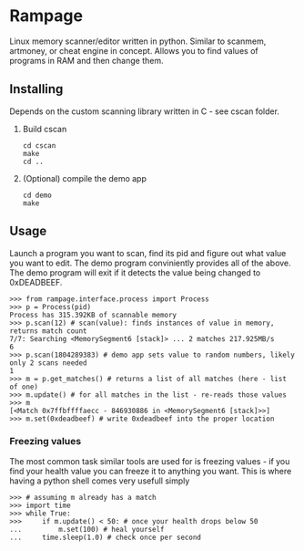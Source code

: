 # Rampage
Linux memory scanner/editor written in python. Similar to scanmem, artmoney, or cheat engine in concept. Allows you to find values of programs in RAM and then change them. 

## Installing

Depends on the custom scanning library written in C - see cscan folder.

1. Build cscan

    ```
    cd cscan
    make
    cd ..
    ```

3. (Optional) compile the demo app

    ```
    cd demo
    make
    ```

## Usage

Launch a program you want to scan, find its pid and figure out what value you want to edit. The demo program conviniently provides all of the above. The demo program will exit if it detects the value being changed to 0xDEADBEEF.

```
>>> from rampage.interface.process import Process
>>> p = Process(pid)
Process has 315.392KB of scannable memory
>>> p.scan(12) # scan(value): finds instances of value in memory, returns match count
7/7: Searching <MemorySegment6 [stack]> ... 2 matches 217.925MB/s
6
>>> p.scan(1804289383) # demo app sets value to random numbers, likely only 2 scans needed
1
>>> m = p.get_matches() # returns a list of all matches (here - list of one)
>>> m.update() # for all matches in the list - re-reads those values
>>> m
[<Match 0x7ffbffffaecc - 846930886 in <MemorySegment6 [stack]>>]
>>> m.set(0xdeadbeef) # write 0xdeadbeef into the proper location
```

### Freezing values

The most common task similar tools are used for is freezing values - if you find your health value you can freeze it to anything you want. This is where having a python shell comes very usefull simply

```
>>> # assuming m already has a match
>>> import time
>>> while True:
>>>     if m.update() < 50: # once your health drops below 50
...         m.set(100) # heal yourself
...     time.sleep(1.0) # check once per second

```